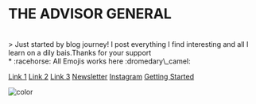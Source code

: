 # THE ADVISOR GENERAL
<br>
> Just started by blog journey! I post everything I find interesting and all I learn on a dily bais.Thanks for your support

<br/>
* :racehorse: All Emojis works here :dromedary\_camel:

[Link 1](pages/link1.md)
[Link 2](pages/link2.md)
[Link 3](https://efacilities.substack.com/)
[Newsletter](https://efacilities.substack.com/p/hola)
[Instagram](https://www.instagram.com/taleslessknown/)
[Getting Started](/#docsify-boilerplate-homepage)

![color](#fefefe)